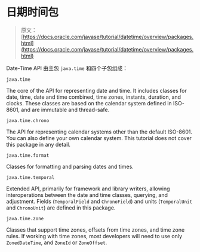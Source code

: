 # 日期时间包

> 原文： [https://docs.oracle.com/javase/tutorial/datetime/overview/packages.html](https://docs.oracle.com/javase/tutorial/datetime/overview/packages.html)

Date-Time API 由主包 `java.time` 和四个子包组成：

`java.time`

The core of the API for representing date and time. It includes classes for date, time, date and time combined, time zones, instants, duration, and clocks. These classes are based on the calendar system defined in ISO-8601, and are immutable and thread-safe.

`java.time.chrono`

The API for representing calendar systems other than the default ISO-8601\. You can also define your own calendar system. This tutorial does not cover this package in any detail.

`java.time.format`

Classes for formatting and parsing dates and times.

`java.time.temporal`

Extended API, primarily for framework and library writers, allowing interoperations between the date and time classes, querying, and adjustment. Fields (`TemporalField` and `ChronoField`) and units (`TemporalUnit` and `ChronoUnit`) are defined in this package.

`java.time.zone`

Classes that support time zones, offsets from time zones, and time zone rules. If working with time zones, most developers will need to use only `ZonedDateTime`, and `ZoneId` or `ZoneOffset`.